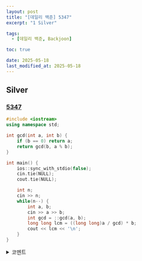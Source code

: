 ```yaml
---
layout: post
title: "[데일리 백준] 5347"
excerpt: "1 Silver"

tags:
  - [데일리 백준, Backjoon]

toc: true

date: 2025-05-18
last_modified_at: 2025-05-18
---
```

## Silver
### [5347][def]

```c++
#include <iostream>
using namespace std;

int gcd(int a, int b) {
    if (b == 0) return a;
    return gcd(b, a % b);
}

int main() {
    ios::sync_with_stdio(false);
    cin.tie(NULL);
    cout.tie(NULL);

    int n;
    cin >> n;
    while(n--) {
        int a, b;
        cin >> a >> b;
        int gcd = ::gcd(a, b);
        long long lcm = ((long long)a / gcd) * b;
        cout << lcm << '\n';
    }
}
```

<details>
<summary>코멘트</summary>
<div markdown="1">

- 최소공배수 (날먹)

</div>
</details>

[def]: https://www.acmicpc.net/problem/5347